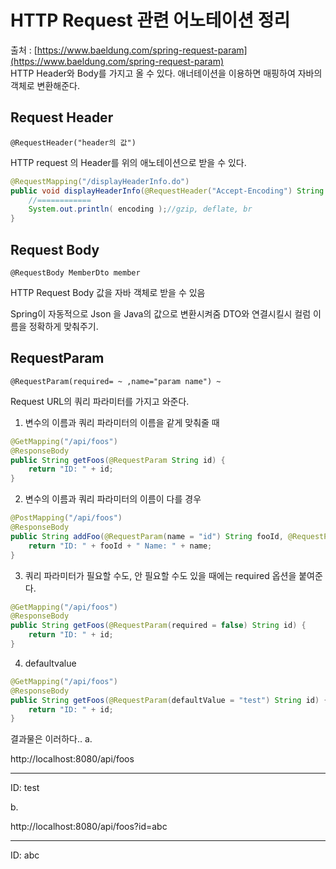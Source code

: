 # HTTP Request 관련 어노테이션 정리

출처 : [https://www.baeldung.com/spring-request-param](https://www.baeldung.com/spring-request-param)      
HTTP Header와 Body를 가지고 올 수 있다. 
애너테이션을 이용하면 매핑하여 자바의 객체로 변환해준다.    

## Request Header


```@RequestHeader("header의 값")```    

HTTP request 의 Header를 위의 애노테이션으로 받을 수 있다.    

```java
@RequestMapping("/displayHeaderInfo.do")
public void displayHeaderInfo(@RequestHeader("Accept-Encoding") String encoding )  {
	//============
    System.out.println( encoding );//gzip, deflate, br
}
```


## Request Body
```@RequestBody MemberDto member ``` 

HTTP Request Body 값을 자바 객체로 받을 수 있음

Spring이 자동적으로 Json 을 Java의 값으로 변환시켜줌 
DTO와 연결시킬시 컬럼 이름을 정확하게 맞춰주기. 

## RequestParam
```@RequestParam(required= ~ ,name="param name") ~```  

Request URL의 쿼리 파라미터를 가지고 와준다.   

1. 변수의 이름과 쿼리 파라미터의 이름을 같게 맞춰줄 때     

```java
@GetMapping("/api/foos")
@ResponseBody
public String getFoos(@RequestParam String id) {
    return "ID: " + id;
}
```

2. 변수의 이름과 쿼리 파라미터의 이름이 다를 경우    

```java
@PostMapping("/api/foos")
@ResponseBody
public String addFoo(@RequestParam(name = "id") String fooId, @RequestParam String name) { 
    return "ID: " + fooId + " Name: " + name;
}
```

3. 쿼리 파라미터가 필요할 수도, 안 필요할 수도 있을 때에는 required 옵션을 붙여준다.    

```java
@GetMapping("/api/foos")
@ResponseBody
public String getFoos(@RequestParam(required = false) String id) { 
    return "ID: " + id;
}
```

4. defaultvalue

```java
@GetMapping("/api/foos")
@ResponseBody
public String getFoos(@RequestParam(defaultValue = "test") String id) {
    return "ID: " + id;
}
```

결과물은 이러하다..
a.

http://localhost:8080/api/foos

----

ID: test



b.

http://localhost:8080/api/foos?id=abc

----

ID: abc

